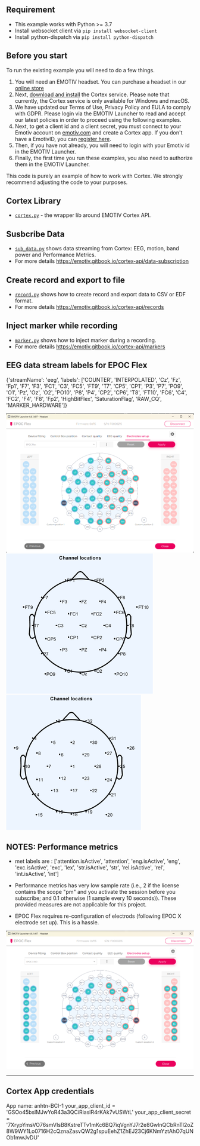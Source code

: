 ## Requirement
- This example works with Python >= 3.7
- Install websocket client via  `pip install websocket-client`
- Install python-dispatch via `pip install python-dispatch`

## Before you start

To run the existing example you will need to do a few things.

1. You will need an EMOTIV headset.  You can purchase a headset in our [online
   store](https://www.emotiv.com/)
2. Next, [download and install](https://www.emotiv.com/developer/) the Cortex
   service.  Please note that currently, the Cortex service is only available
   for Windows and macOS.
3. We have updated our Terms of Use, Privacy Policy and EULA to comply with
   GDPR. Please login via the EMOTIV Launcher to read and accept our latest policies
   in order to proceed using the following examples.
4. Next, to get a client id and a client secret, you must connect to your
   Emotiv account on
   [emotiv.com](https://www.emotiv.com/my-account/cortex-apps/) and create a
   Cortex app. If you don't have a EmotivID, you can [register
   here](https://id.emotivcloud.com/eoidc/account/registration/).
5. Then, if you have not already, you will need to login with your Emotiv id in
   the EMOTIV Launcher.
6. Finally, the first time you run these examples, you also need to authorize
   them in the EMOTIV Launcher.

This code is purely an example of how to work with Cortex.  We strongly
recommend adjusting the code to your purposes.

## Cortex Library
- [`cortex.py`](./cortex.py) - the wrapper lib around EMOTIV Cortex API.

## Susbcribe Data
- [`sub_data.py`](./sub_data.py) shows data streaming from Cortex: EEG, motion, band power and Performance Metrics.
- For more details https://emotiv.gitbook.io/cortex-api/data-subscription

## Create record and export to file
- [`record.py`](./record.py) shows how to create record and export data to CSV or EDF format.
- For more details https://emotiv.gitbook.io/cortex-api/records

## Inject marker while recording
- [`marker.py`](./marker.py) shows how to inject marker during a recording.
- For more details https://emotiv.gitbook.io/cortex-api/markers



## EEG data stream labels for EPOC Flex
{'streamName': 'eeg', 'labels': ['COUNTER', 'INTERPOLATED', 'Cz', 'Fz', 'Fp1', 'F7', 'F3', 'FC1', 'C3', 'FC5', 'FT9', 'T7', 'CP5', 'CP1', 'P3', 'P7', 'PO9', 'O1', 'Pz', 'Oz', 'O2', 'PO10', 'P8', 'P4', 'CP2', 'CP6', 'T8', 'FT10', 'FC6', 'C4', 'FC2', 'F4', 'F8', 'Fp2', 'HighBitFlex', 'SaturationFlag', 'RAW_CQ', 'MARKER_HARDWARE']}  

![EPOC Flex electrode setup diagram](../docs/images/EPOC_Flex_electrode_setup.png)
![channel locations](../docs/images/channel_locations.png)
![channel number](../docs/images/channel_numbers.png)


## NOTES: Performance metrics

- met labels are : ['attention.isActive', 'attention', 'eng.isActive', 'eng', 'exc.isActive', 'exc', 'lex', 'str.isActive', 'str', 'rel.isActive', 'rel', 'int.isActive', 'int']

- Performance metrics has very low sample rate (i.e., 2 if the license contains the scope "pm" and you activate the session before you subscribe; and 0.1 otherwise (1 sample every 10 seconds)). These provided measures are not applicable for this project.

- EPOC Flex requires re-configuration of electrods (following EPOC X electrode set up). This is a hassle.

![EPOC X electrode setup diagram](../docs/images/EPOC_X_electrode_setup.png)

-----------------------------------------
## Cortex App credentials
App name: anhtn-BCI-1
your_app_client_id = 'GSOo45bslMJwYoR43a3QCiRiaslR4rKAk7vUSWtL'
your_app_client_secret = '7XrypYmsVO76smVIsB8KstreTTv1mKc6BQ7iqVgnYJ7r2e8GwlnQCbRnTl2oZ8W9WY1Lo0716H2cQznaZasvQW2g1spuEehZ1ZhEJ23Cj6KNmYztAhO7qUNOb1mwJvDU'

